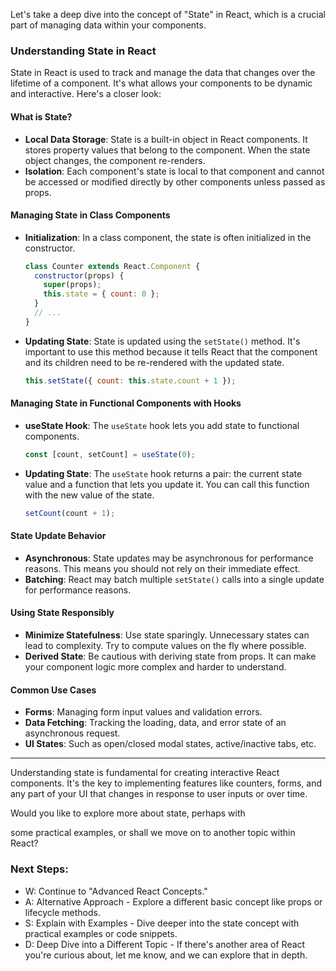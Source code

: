 Let's take a deep dive into the concept of "State" in React, which is a crucial part of managing data within your components.

### Understanding State in React

State in React is used to track and manage the data that changes over the lifetime of a component. It's what allows your components to be dynamic and interactive. Here's a closer look:

#### What is State?
- **Local Data Storage**: State is a built-in object in React components. It stores property values that belong to the component. When the state object changes, the component re-renders.
- **Isolation**: Each component's state is local to that component and cannot be accessed or modified directly by other components unless passed as props.

#### Managing State in Class Components
- **Initialization**: In a class component, the state is often initialized in the constructor.
  ```javascript
  class Counter extends React.Component {
    constructor(props) {
      super(props);
      this.state = { count: 0 };
    }
    // ...
  }
  ```
- **Updating State**: State is updated using the `setState()` method. It's important to use this method because it tells React that the component and its children need to be re-rendered with the updated state.
  ```javascript
  this.setState({ count: this.state.count + 1 });
  ```

#### Managing State in Functional Components with Hooks
- **useState Hook**: The `useState` hook lets you add state to functional components.
  ```javascript
  const [count, setCount] = useState(0);
  ```
- **Updating State**: The `useState` hook returns a pair: the current state value and a function that lets you update it. You can call this function with the new value of the state.
  ```javascript
  setCount(count + 1);
  ```

#### State Update Behavior
- **Asynchronous**: State updates may be asynchronous for performance reasons. This means you should not rely on their immediate effect.
- **Batching**: React may batch multiple `setState()` calls into a single update for performance reasons.

#### Using State Responsibly
- **Minimize Statefulness**: Use state sparingly. Unnecessary states can lead to complexity. Try to compute values on the fly where possible.
- **Derived State**: Be cautious with deriving state from props. It can make your component logic more complex and harder to understand.

#### Common Use Cases
- **Forms**: Managing form input values and validation errors.
- **Data Fetching**: Tracking the loading, data, and error state of an asynchronous request.
- **UI States**: Such as open/closed modal states, active/inactive tabs, etc.

---

Understanding state is fundamental for creating interactive React components. It's the key to implementing features like counters, forms, and any part of your UI that changes in response to user inputs or over time.

Would you like to explore more about state, perhaps with

some practical examples, or shall we move on to another topic within React?

### Next Steps:
- W: Continue to "Advanced React Concepts."
- A: Alternative Approach - Explore a different basic concept like props or lifecycle methods.
- S: Explain with Examples - Dive deeper into the state concept with practical examples or code snippets.
- D: Deep Dive into a Different Topic - If there's another area of React you're curious about, let me know, and we can explore that in depth.